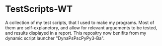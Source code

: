 # TestScripts-WT
A collection of my test scripts, that I used to make my programs. Most of them are self-explanetory, and allow for relevant arguements to be tested, and results displayed in a report. This repositry now benifits from my dynamic script launcher "DynaPsPscPyPy3-Ba".

